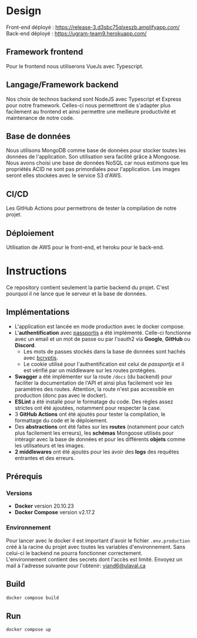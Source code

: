 # Design

Front-end déployé : https://release-3.d3sbc75qlxeszb.amplifyapp.com/  
Back-end déployé : https://ugram-team9.herokuapp.com/

## Framework frontend
Pour le frontend nous utiliserons VueJs avec Typescript.

## Langage/Framework backend
Nos choix de technos backend sont NodeJS avec Typescript et Express pour notre framework. Celles-ci nous permettront de s'adapter plus facilement au frontend et ainsi permettre une meilleure productivité et maintenance de notre code.

## Base de données
Nous utilisons MongoDB comme base de données pour stocker toutes les données de l'application. Son utilisation sera facilité grâce à Mongoose. Nous avons choisi une base de données NoSQL car nous estimons que les propriétés ACID ne sont pas primordiales pour l'application.
Les images seront elles stockées avec le service S3 d'AWS.

## CI/CD
Les GitHub Actions pour permettrons de tester la compilation de notre projet.

## Déploiement
Utilisation de AWS pour le front-end, et heroku pour le back-end.


# Instructions
Ce repository contient seulement la partie backend du projet. C'est pourquoi il ne lance que le serveur et la base de données.

## Implémentations
- L'application est lancée en mode production avec le docker compose.
- L'**authentification** avec [passportjs](https://www.passportjs.org/) a été implémenté. Celle-ci fonctionne avec un email et un mot de passe ou par l'oauth2 via **Google**, **GitHub** ou **Discord**.
    - Les mots de passes stockés dans la base de données sont hachés avec [bcryptjs](https://www.npmjs.com/package/bcryptjs).
    - Le cookie utilisé pour l'authentification est celui de *passportjs* et il est vérifié par un middleware sur les routes protégées.
- **Swagger** a été implémenter sur la route `/docs` (du backend) pour faciliter la documentation de l'API et ainsi plus facilement voir les paramètres des routes. Attention, la route n'est pas accessible en production (donc pas avec le docker).
- **ESLint** a été installé pour le formatage du code. Des règles assez strictes ont été ajoutées, notamment pour respecter la case.
- 3 **GitHub Actions** ont été ajoutés pour tester la compilation, le formattage du code et le déploiement.
- Des **abstractions** ont été faites sur les **routes** (notamment pour catch plus facilement les erreurs), les **schémas** Mongoose utilisés pour intéragir avec la base de données et pour les différents **objets** comme les utilisateurs et les images.
- **2 middlewares** ont été ajoutés pour les avoir des **logs** des requêtes entrantes et des erreurs.

## Prérequis
### Versions
- **Docker** version 20.10.23
- **Docker Compose** version v2.17.2

### Environnement
Pour lancer avec le docker il est important d'avoir le fichier `.env.production` créé à la racine du projet avec toutes les variables d'environnement. Sans celui-ci le backend ne pourra fonctionner correctement.  
L'environnement contient des secrets dont l'accès est limité. Envoyez un mail à l'adresse suivante pour l'obtenir: [viand6@ulaval.ca](mailto:viand6@ulaval.ca)

## Build
```bash
docker compose build
```

## Run
```bash
docker compose up
```